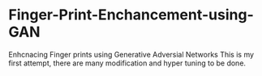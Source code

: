 # Finger-Print-Enchancement-using-GAN
Enhcnacing Finger prints using Generative Adversial Networks
This is my first attempt, there are many modification and hyper tuning to be done.

